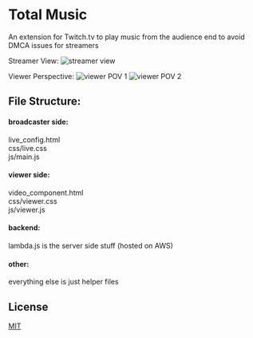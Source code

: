 # Total Music

An extension for Twitch.tv to play music from the audience end to avoid DMCA issues for streamers

Streamer View:
![streamer view](https://i.imgur.com/sBYI3I4.png)

Viewer Perspective:
![viewer POV 1](https://i.imgur.com/Oi0uCOm.png)
![viewer POV 2](https://i.imgur.com/wJvvVQY.png)


## File Structure:
#### broadcaster side:
live_config.html  
css/live.css  
js/main.js  


#### viewer side:
video_component.html  
css/viewer.css  
js/viewer.js  

#### backend: 
lambda.js is the server side stuff (hosted on AWS)

#### other:
everything else is just helper files



## License
[MIT](https://choosealicense.com/licenses/mit/)